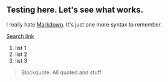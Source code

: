 ## Testing here. Let's see what works.

I really hate [Markdown](http://daringfireball.net/projects/markdown/). It's just one more syntax to remember.

[Search link](http://www.google.com "Le Google")

1. list 1
2. list 2
3. list 3

> Blockquote. All quoted and stuff
